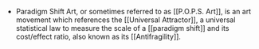 - Paradigm Shift Art, or sometimes referred to as [[P.O.P.S. Art]], is an art movement which references the [[Universal Attractor]], a universal statistical law to measure the scale of a [[paradigm shift]] and its cost/effect ratio, also known as its [[Antifragility]].